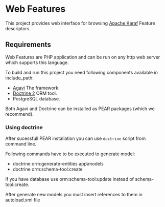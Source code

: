 Web Features
=============

This project provides web interface for browsing [Apache Karaf](http://karaf.apache.org)
Feature descriptors.


Requirements
------------

Web Features are PHP application and can be run on any http web server which supports
this language.

To build and run this project you need following components available in include_path:

* [Agavi](http://agavi.org) The framework.
* [Doctrine 2](http://phpdoctrine.org) ORM tool.
* PostgreSQL database.

Both Agavi and Doctrine can be installed as PEAR packages (which we recommend).

### Using doctrine
After sucessfull PEAR installation you can use `doctrine` script from command line.

Following commands have to be executed to generate model:

* doctrine orm:generate-entities app\models
* doctrine orm:schema-tool:create

If you have database use orm:schema-tool:update instead of schema-tool:create.

After generate new models you must insert references to them in autoload.xml file